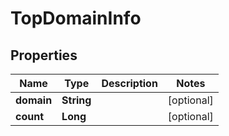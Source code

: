 # TopDomainInfo


## Properties

| Name | Type | Description | Notes |
|------------ | ------------- | ------------- | -------------|
**domain** | **String** |  |[optional]|
**count** | **Long** |  |[optional]|